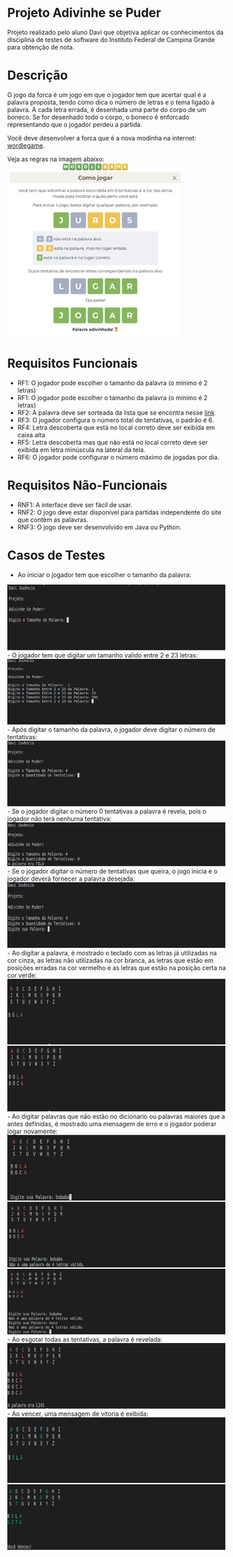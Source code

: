 # Projeto Adivinhe se Puder
Projeto realizado pelo aluno Davi que objetiva aplicar os conhecimentos da disciplina de testes de software do Instituto Federal de Campina Grande para obtenção de nota.

# Descrição 
O jogo da forca é um jogo em que o jogador tem que acertar qual é a palavra proposta, tendo como dica o número de letras e o tema ligado à palavra. A cada letra errada, é desenhada uma parte do corpo de um boneco. Se for desenhado todo o corpo, o boneco é enforcado representando que o jogador perdeu a partida. 

Você deve desenvolver a forca que é a nova modinha na internet: [wordlegame](https://wordlegame.org/pt). 

Veja as regras na imagem abaixo:
<img src="https://github.com/DaviDosCompiuter/Adivinhe_Se_Puder/blob/main/doc/imagens/Regras.png" width="400" height="400" />

# Requisitos Funcionais
- RF1: O jogador pode escolher o tamanho da palavra (o mínimo é 2 letras)
- RF1: O jogador pode escolher o tamanho da palavra (o mínimo é 2 letras)
- RF2: A palavra deve ser sorteada da lista que se encontra nesse [link](https://www.ime.usp.br/~pf/dicios/br-utf8.txt)
- RF3: O jogador configura o número total de tentativas, o padrão é 6.
- RF4: Letra descoberta que está no local correto deve ser exibida em caixa alta
- RF5: Letra descoberta mas que não está no local correto deve ser exibida em letra minúscula na lateral da tela.
- RF6: O jogador pode configurar o número máximo de jogadas por dia.

# Requisitos Não-Funcionais
- RNF1: A interface deve ser fácil de usar.
- RNF2: O jogo deve estar disponível para partidas independente do site que contém as palavras. 
- RNF3: O jogo deve ser desenvolvido em Java ou Python.

# Casos de Testes
- Ao iniciar o jogador tem que escolher o tamanho da palavra:
<img src="https://github.com/DaviDosCompiuter/Adivinhe_Se_Puder/blob/main/doc/imagens/T1.png" width="500" height="150" />
- O jogador tem que digitar um tamanho valido entre 2 e 23 letras:
<img src="https://github.com/DaviDosCompiuter/Adivinhe_Se_Puder/blob/main/doc/imagens/T2.png" width="500" height="150" />
- Após digitar o tamanho da palavra, o jogador deve digitar o número de tentativas:
<img src="https://github.com/DaviDosCompiuter/Adivinhe_Se_Puder/blob/main/doc/imagens/T3.png" width="500" height="150" />
- Se o jogador digitar o número 0 tentativas a palavra é revela, pois o jogador não terá nenhuma tentativa:
<img src="https://github.com/DaviDosCompiuter/Adivinhe_Se_Puder/blob/main/doc/imagens/T4.png" width="500" height="100" />
- Se o jogador digitar o número de tentativas que queira, o jogo inicia e o jogador deverá fornecer a palavra desejada:
<img src="https://github.com/DaviDosCompiuter/Adivinhe_Se_Puder/blob/main/doc/imagens/T5.png" width="500" height="150" />
- Ao digitar a palavra, é mostrado o teclado com as letras já utilizadas na cor cinza, as letras não utilizadas na cor branca, as letras que estão em posições erradas na cor vermelho e as letras que estão na posição certa na cor verde:
<img src="https://github.com/DaviDosCompiuter/Adivinhe_Se_Puder/blob/main/doc/imagens/T6.png" width="500" height="150" />
<img src="https://github.com/DaviDosCompiuter/Adivinhe_Se_Puder/blob/main/doc/imagens/T7.png" width="500" height="150" />
- Ao digitar palavras que não estão no dicionario ou palavras maiores que a antes definidas, é mostrado uma mensagem de erro e o jogador poderar jogar novamente:
<img src="https://github.com/DaviDosCompiuter/Adivinhe_Se_Puder/blob/main/doc/imagens/T8.png" width="500" height="150" />
<img src="https://github.com/DaviDosCompiuter/Adivinhe_Se_Puder/blob/main/doc/imagens/T9.png" width="500" height="150" />
<img src="https://github.com/DaviDosCompiuter/Adivinhe_Se_Puder/blob/main/doc/imagens/T10.png" width="500" height="150" />
- Ao esgotar todas as tentativas, a palavra é revelada:
<img src="https://github.com/DaviDosCompiuter/Adivinhe_Se_Puder/blob/main/doc/imagens/T11.png" width="500" height="150" />
- Ao vencer, uma mensagem de vitoria é exibida:
<img src="https://github.com/DaviDosCompiuter/Adivinhe_Se_Puder/blob/main/doc/imagens/T12.png" width="500" height="150" />
<img src="https://github.com/DaviDosCompiuter/Adivinhe_Se_Puder/blob/main/doc/imagens/T13.png" width="500" height="150" />
